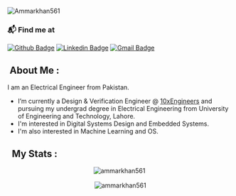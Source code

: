 

<p align="left">
  <img src="https://komarev.com/ghpvc/?username=Ammarkhan561&label=Profile%20views&color=0e75b6&style=flat" alt="Ammarkhan561" />
</p>

### 📬 Find me at
[![Github Badge](http://img.shields.io/badge/-Github-black?style=flat-square&logo=github&link=https://github.com/Ammarkhan561/)](https://github.com/Ammarkhan561/) 
[![Linkedin Badge](https://img.shields.io/badge/-LinkedIn-blue?style=flat-square&logo=Linkedin&logoColor=white&link=https://www.linkedin.com/in/hemanthkollipara/)](https://www.linkedin.com/in/ammarkhank561)
[![Gmail Badge](https://img.shields.io/badge/-Gmail-d14836?style=flat-square&logo=Gmail&logoColor=white&link=mailto:defcon.sentinal95@gmail.com)](mailto:ammar.sarwar@10xengineers.ai)

</p>

## &nbsp;About Me :

I am an Electrical Engineer from Pakistan.

- I’m currently a Design & Verification Engineer @ [10xEngineers](http://10xengineers.ai/) and pursuing my undergrad degree in Electrical Engineering from University of Engineering and Technology, Lahore.
- I'm interested in Digital Systems Design and Embedded Systems.
- I'm also interested in Machine Learning and OS.

## &nbsp; My Stats :

<div align="center">

<p><img align="center" src="https://github-readme-streak-stats.herokuapp.com/?user=ammarkhan561&" alt="ammarkhan561" /></p>
<p>&nbsp;<img align="center" src="https://github-readme-stats.vercel.app/api?username=ammarkhan561&show_icons=true&locale=en" alt="ammarkhan561" /></p>
</div>
